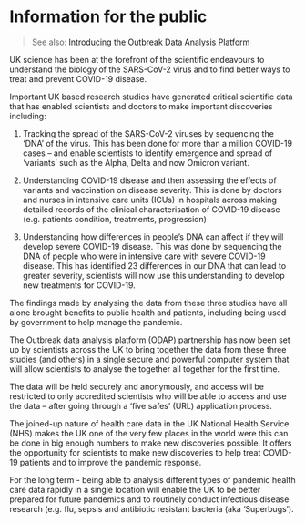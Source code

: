 # Information for the public  
> 
> See also: [Introducing the Outbreak Data Analysis Platform](Introducing_the_Outbreak_Data_Analysis_Platform)
> 

UK science has been at the forefront of the scientific endeavours to understand the biology of the SARS-CoV-2 virus and to find better ways to treat and prevent COVID-19 disease.  

Important UK based research studies have generated critical scientific data that has enabled scientists and doctors to make important discoveries including: 

1. Tracking the spread of the SARS-CoV-2 viruses by sequencing the ‘DNA’ of the virus. This has been done for more than a million COVID-19 cases – and enable scientists to identify emergence and spread of ‘variants’ such as the Alpha, Delta and now Omicron variant.  

2. Understanding COVID-19 disease and then assessing the effects of variants and vaccination on disease severity. This is done by doctors and nurses in intensive care units (ICUs) in hospitals across making detailed records of the clinical characterisation of COVID-19 disease (e.g. patients condition, treatments, progression)  

3. Understanding how differences in people’s DNA can affect if they will develop severe COVID-19 disease. This was done by sequencing the DNA of people who were in intensive care with severe COVID-19 disease. This has identified 23 differences in our DNA that can lead to greater severity, scientists will now use this understanding to develop new treatments for COVID-19. 

The findings made by analysing the data from these three studies have all alone brought benefits to public health and patients, including being used by government to help manage the pandemic. 

The Outbreak data analysis platform (ODAP) partnership has now been set up by scientists across the UK to bring together the data from these three studies (and others) in a single secure and powerful computer system that will allow scientists to analyse the together all together for the first time.  

The data will be held securely and anonymously, and access will be restricted to only accredited scientists who will be able to access and use the data – after going through a ‘five safes’ (URL) application process. 

The joined-up nature of health care data in the UK National Health Service (NHS) makes the UK one of the very few places in the world were this can be done in big enough numbers to make new discoveries possible. It offers the opportunity for scientists to make new discoveries to help treat COVID-19 patients and to improve the pandemic response.  

For the long term - being able to analysis different types of pandemic health care data rapidly in a single location will enable the UK to be better prepared for future pandemics and to routinely conduct infectious disease research (e.g. flu, sepsis and antibiotic resistant bacteria (aka ‘Superbugs’).